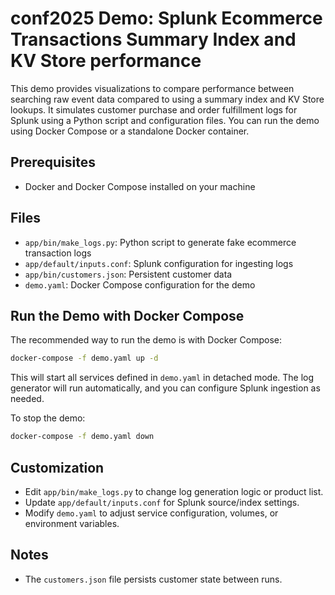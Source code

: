 # conf2025 Demo: Splunk Ecommerce Transactions Summary Index and KV Store performance

This demo provides visualizations to compare performance between searching raw event data compared to using a summary index and KV Store lookups.
It simulates customer purchase and order fulfillment logs for Splunk using a Python script and configuration files. You can run the demo using Docker Compose or a standalone Docker container.

## Prerequisites
- Docker and Docker Compose installed on your machine

## Files
- `app/bin/make_logs.py`: Python script to generate fake ecommerce transaction logs
- `app/default/inputs.conf`: Splunk configuration for ingesting logs
- `app/bin/customers.json`: Persistent customer data
- `demo.yaml`: Docker Compose configuration for the demo

## Run the Demo with Docker Compose
The recommended way to run the demo is with Docker Compose:

```sh
docker-compose -f demo.yaml up -d
```

This will start all services defined in `demo.yaml` in detached mode. The log generator will run automatically, and you can configure Splunk ingestion as needed.

To stop the demo:
```sh
docker-compose -f demo.yaml down
```

## Customization
- Edit `app/bin/make_logs.py` to change log generation logic or product list.
- Update `app/default/inputs.conf` for Splunk source/index settings.
- Modify `demo.yaml` to adjust service configuration, volumes, or environment variables.

## Notes
- The `customers.json` file persists customer state between runs.

